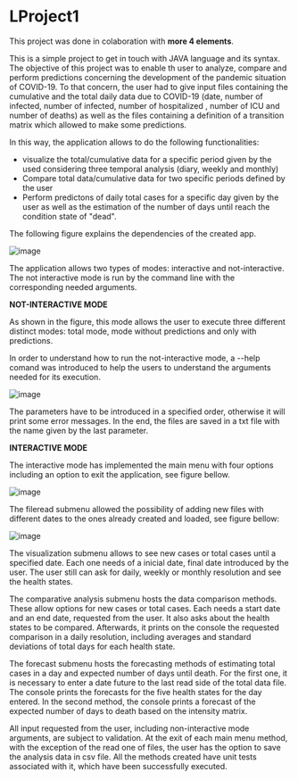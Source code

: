 # LProject1

This project was done in colaboration with **more 4 elements**.

This is a simple project to get in touch with JAVA language and its syntax. The objective of this project was to enable th user to analyze, compare and perform predictions concerning the development of the pandemic situation of COVID-19. To that concern, the user had to give input files containing the cumulative and the total daily data due to COVID-19 (date, number of infected, number of infected, number of hospitalized , number of ICU and number of deaths) as well as the files containing a definition of a transition matrix which allowed to make some predictions. 

In this way, the application allows to do the following functionalities:
  - visualize the total/cumulative data for a specific period given by the used considering three temporal analysis (diary, weekly and monthly)
  - Compare total data/cumulative data for two specific periods defined by the user
  - Perform predictons of daily total cases for a specific day given by the user as well as the estimation of the number of days until reach the condition state of "dead".
 
The following figure explains the dependencies of the created app.

![image](https://user-images.githubusercontent.com/45408654/159162931-2e8d3a97-5052-4a7b-9502-37e982783926.png)

The application allows two types of modes: interactive and not-interactive. The not interactive mode is run by the command line with the corresponding needed arguments. 

**NOT-INTERACTIVE MODE**

As shown in the figure, this mode allows the user to execute three different distinct modes: total mode, mode without predictions and only with predictions.

In order to understand how to run the not-interactive mode, a --help comand was introduced to help the users to understand the arguments needed for its execution. 

![image](https://user-images.githubusercontent.com/45408654/159162618-d7a1bb74-9d7a-42e9-87bc-f4a1fe5c455e.png)

The parameters have to be introduced in a specified order, otherwise it will print some error messages. In the end, the files are saved in a txt file with the name given by the last parameter. 

**INTERACTIVE MODE**

The interactive mode has implemented the main menu with four options including an option to exit the application, see figure bellow.

![image](https://user-images.githubusercontent.com/45408654/159162984-c6150864-e9d0-4995-afb8-46efecb09981.png)


The fileread submenu allowed the possibility of adding new files with different dates to the ones already created and loaded, see figure bellow:

![image](https://user-images.githubusercontent.com/45408654/159163285-2c2bb2f6-8a18-475e-af20-eb5f46f1cd3d.png)

The visualization submenu allows to see new cases or total cases until a specified date. Each one needs of a inicial date, final date introduced by the user. The user still can ask for daily, weekly or monthly resolution and see the health states.

The comparative analysis submenu hosts the data comparison methods. These allow options for new  cases or total cases. Each needs a start date and an end date, requested from the user. It also asks about the health states to be compared. Afterwards, it prints on the console the requested comparison in a daily resolution, including averages and standard deviations of total days for each health state.

The forecast submenu hosts the forecasting methods of estimating total cases in a
day and expected number of days until death. For the first one, it is necessary to enter a date
future to the last read side of the total data file. The console prints the forecasts for the five health states for the day entered. In the second method, the console prints a forecast
of the expected number of days to death based on the intensity matrix.

All input requested from the user, including non-interactive mode arguments,
are subject to validation. At the exit of each main menu method, with the exception of the read one of files, the user has the option to save the analysis data in csv file. All the
methods created have unit tests associated with it, which have been successfully executed.












